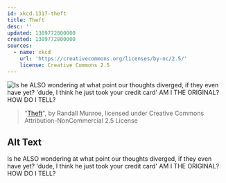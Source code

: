 ```yaml
---
id: xkcd.1317-theft
title: Theft
desc: ''
updated: 1389772800000
created: 1389772800000
sources:
  - name: xkcd
    url: 'https://creativecommons.org/licenses/by-nc/2.5/'
    license: Creative Commons 2.5
---
```

![Is he ALSO wondering at what point our thoughts diverged, if they even have yet? 'dude, I think he just took your credit card' AM I THE ORIGINAL? HOW DO I TELL?](https://imgs.xkcd.com/comics/theft.png)
> "[Theft](https://xkcd.com/1317/)", by Randall Munroe, licensed under Creative Commons Attribution-NonCommercial 2.5 License

## Alt Text
Is he ALSO wondering at what point our thoughts diverged, if they even have yet? 'dude, I think he just took your credit card' AM I THE ORIGINAL? HOW DO I TELL?
